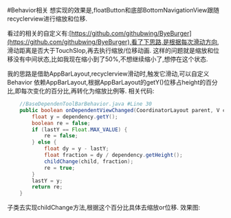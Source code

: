 #Behavior相关
想实现的效果是,floatButton和底部BottomNavigationView跟随recyclerview进行缩放和位移.

看过的相关的自定义有:[https://github.com/githubwing/ByeBurger](https://github.com/githubwing/ByeBurger),看了下思路,是根据每次滑动方向,
滑动距离是否大于TouchSlop,再去执行缩放/位移动画.
这样的问题就是缩放和位移没有中间状态,比如我现在缩小到了50%,不想继续缩小了,想停在这个状态.

我的思路是借助AppBarLayout,recyclerview滑动时,触发它滑动,可以自定义Behavior 依赖AppBarLayout,根据AppBarLayout的getY()位移占height的百分比,即每次变化的百分比,再转化为缩放比例等.
相关代码:
```java
    //BaseDependenToolBarBehavior.java #Line 30
    public boolean onDependentViewChanged(CoordinatorLayout parent, V child, View dependency) {
        float y = dependency.getY();
        boolean re = false;
        if (lastY == Float.MAX_VALUE) {
            re = false;
        } else {
            float dy = y - lastY;
            float fraction = dy / dependency.getHeight();
            childChange(child, fraction);
            re = true;
        }
        lastY = y;
        return re;
    }
```
子类去实现childChange方法,根据这个百分比具体去缩放or位移.
效果图:

